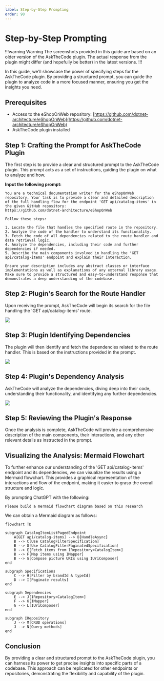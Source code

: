 ```yaml
---
label: Step-by-Step Prompting
order: 90
---
```


# Step-by-Step Prompting

!!!warning Warning
The screenshots provided in this guide are based on an older version of the AskTheCode plugin. The actual response from the plugin might differ (and hopefully be better) in the latest versions.
!!!

In this guide, we'll showcase the power of specifying steps for the AskTheCode plugin. By providing a structured prompt, you can guide the plugin to analyze code in a more focused manner, ensuring you get the insights you need.

## Prerequisites

- Access to the eShopOnWeb repository: [https://github.com/dotnet-architecture/eShopOnWeb](https://github.com/dotnet-architecture/eShopOnWeb)
- AskTheCode plugin installed

## Step 1: Crafting the Prompt for AskTheCode Plugin

The first step is to provide a clear and structured prompt to the AskTheCode plugin. This prompt acts as a set of instructions, guiding the plugin on what to analyze and how.

**Input the following prompt:**  

```plaintext
You are a technical documentation writer for the eShopOnWeb repository. Your task is to provide a clear and detailed description of the full handling flow for the endpoint 'GET api/catalog-items' in the given GitHub repository: 
https://github.com/dotnet-architecture/eShopOnWeb

Follow these steps:

1. Locate the file that handles the specified route in the repository.
2. Analyze the code of the handler to understand its functionality.
3. Fetch the code of all dependencies related to the route handler and data retrieval logic.
4. Analyze the dependencies, including their code and further dependencies if needed.
5. Describe the main components involved in handling the 'GET api/catalog-items' endpoint and explain their interaction.

Ensure your description includes any abstract classes or interface implementations as well as explanations of any external library usage. 
Make sure to provide a structured and easy-to-understand response that demonstrates a deep understanding of the codebase.
```

## Step 2: Plugin's Search for the Route Handler

Upon receiving the prompt, AskTheCode will begin its search for the file handling the 'GET api/catalog-items' route.

![](/resources/usage/step-by-step/step2.png)

## Step 3: Plugin Identifying Dependencies

The plugin will then identify and fetch the dependencies related to the route handler. This is based on the instructions provided in the prompt.

![](/resources/usage/step-by-step/step3.png)

## Step 4: Plugin's Dependency Analysis

AskTheCode will analyze the dependencies, diving deep into their code, understanding their functionality, and identifying any further dependencies.

![](/resources/usage/step-by-step/step4.png)

## Step 5: Reviewing the Plugin's Response

Once the analysis is complete, AskTheCode will provide a comprehensive description of the main components, their interactions, and any other relevant details as instructed in the prompt.

## Visualizing the Analysis: Mermaid Flowchart

To further enhance our understanding of the 'GET api/catalog-items' endpoint and its dependencies, we can visualize the results using a Mermaid flowchart. This provides a graphical representation of the interactions and flow of the endpoint, making it easier to grasp the overall structure and logic.

By prompting ChatGPT with the following:

```
Please build a mermaid flowchart diagram based on this research
```

We can obtain a Mermaid diagram as follows:

```mermaid
flowchart TD

subgraph CatalogItemListPagedEndpoint
    A[GET api/catalog-items] --> B[HandleAsync]
    B --> C[Use CatalogFilterSpecification]
    B --> D[Use CatalogFilterPaginatedSpecification]
    B --> E[Fetch items from IRepository<CatalogItem>]
    B --> F[Map items using IMapper]
    B --> G[Compose picture URIs using IUriComposer]
end

subgraph Specifications
    C --> H[Filter by brandId & typeId]
    D --> I[Paginate results]
end

subgraph Dependencies
    E --> J[IRepository<CatalogItem>]
    F --> K[IMapper]
    G --> L[IUriComposer]
end

subgraph IRepository
    J --> M[CRUD operations]
    J --> N[Query methods]
end
```

## Conclusion

By providing a clear and structured prompt to the AskTheCode plugin, you can harness its power to get precise insights into specific parts of a codebase. This approach can be replicated for other endpoints or repositories, demonstrating the flexibility and capability of the plugin.


